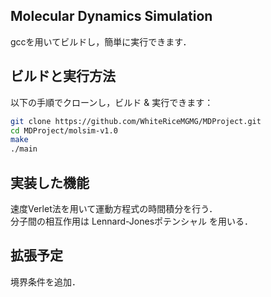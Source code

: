 ## Molecular Dynamics Simulation 
gccを用いてビルドし，簡単に実行できます．

## ビルドと実行方法
以下の手順でクローンし，ビルド & 実行できます：

```bash
git clone https://github.com/WhiteRiceMGMG/MDProject.git
cd MDProject/molsim-v1.0
make
./main
```

## 実装した機能
速度Verlet法を用いて運動方程式の時間積分を行う．<br>
分子間の相互作用は Lennard-Jonesポテンシャル を用いる．<br>

## 拡張予定
境界条件を追加．





